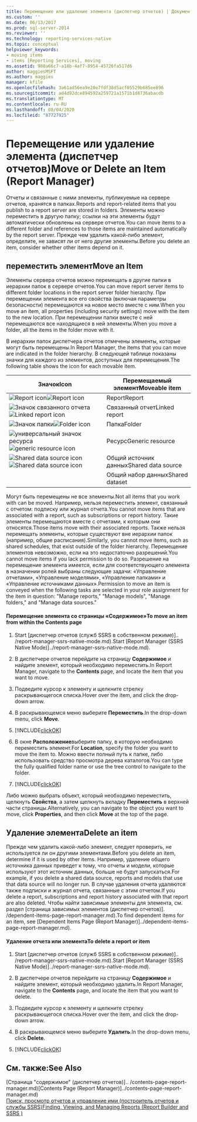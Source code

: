 ```yaml
---
title: Перемещение или удаление элемента (диспетчер отчетов) | Документы Майкрософт
ms.custom: ''
ms.date: 06/13/2017
ms.prod: sql-server-2014
ms.reviewer: ''
ms.technology: reporting-services-native
ms.topic: conceptual
helpviewer_keywords:
- moving items
- items [Reporting Services], moving
ms.assetid: 980a66c7-a18b-4af7-8954-45726fa517d6
author: maggiesMSFT
ms.author: maggies
manager: kfile
ms.openlocfilehash: 3a61ad56ea9e20e7fdf38d5acf05529b685ee896
ms.sourcegitcommit: ad4d92dce894592a259721a1571b1d8736abacdb
ms.translationtype: MT
ms.contentlocale: ru-RU
ms.lasthandoff: 08/04/2020
ms.locfileid: "87727925"
---
```

# <a name="move-or-delete-an-item-report-manager"></a><span data-ttu-id="3f775-102">Перемещение или удаление элемента (диспетчер отчетов)</span><span class="sxs-lookup"><span data-stu-id="3f775-102">Move or Delete an Item (Report Manager)</span></span>
  <span data-ttu-id="3f775-103">Отчеты и связанные с ними элементы, публикуемые на сервере отчетов, хранятся в папках.</span><span class="sxs-lookup"><span data-stu-id="3f775-103">Reports and report-related items that you publish to a report server are stored in folders.</span></span> <span data-ttu-id="3f775-104">Элементы можно переместить в другую папку; ссылки на эти элементы будут автоматически обновлены на сервере отчетов.</span><span class="sxs-lookup"><span data-stu-id="3f775-104">You can move items to a different folder and references to those items are maintained automatically by the report server.</span></span> <span data-ttu-id="3f775-105">Прежде чем удалить какой-либо элемент, определите, не зависят ли от него другие элементы.</span><span class="sxs-lookup"><span data-stu-id="3f775-105">Before you delete an item, consider whether other items depend on it.</span></span>  
  
## <a name="move-an-item"></a><span data-ttu-id="3f775-106">переместить элемент</span><span class="sxs-lookup"><span data-stu-id="3f775-106">Move an Item</span></span>  
 <span data-ttu-id="3f775-107">Элементы сервера отчетов можно перемещать в другие папки в иерархии папок в сервере отчетов.</span><span class="sxs-lookup"><span data-stu-id="3f775-107">You can move report server items to different folder locations in the report server folder hierarchy.</span></span> <span data-ttu-id="3f775-108">При перемещении элемента все его свойства (включая параметры безопасности) перемещаются на новое место вместе с ним.</span><span class="sxs-lookup"><span data-stu-id="3f775-108">When you move an item, all properties (including security settings) move with the item to the new location.</span></span> <span data-ttu-id="3f775-109">При перемещении папки вместе с ней перемещаются все находящиеся в ней элементы.</span><span class="sxs-lookup"><span data-stu-id="3f775-109">When you move a folder, all the items in the folder move with it.</span></span>  
  
 <span data-ttu-id="3f775-110">В иерархии папок диспетчера отчетов отмечены элементы, которые могут быть перемещены.</span><span class="sxs-lookup"><span data-stu-id="3f775-110">In Report Manager, the items that you can move are indicated in the folder hierarchy.</span></span> <span data-ttu-id="3f775-111">В следующей таблице показаны значки для каждого из элементов, доступных для перемещения.</span><span class="sxs-lookup"><span data-stu-id="3f775-111">The following table shows the icon for each movable item.</span></span>  
  
|<span data-ttu-id="3f775-112">Значок</span><span class="sxs-lookup"><span data-stu-id="3f775-112">Icon</span></span>|<span data-ttu-id="3f775-113">Перемещаемый элемент</span><span class="sxs-lookup"><span data-stu-id="3f775-113">Moveable item</span></span>|  
|----------|-------------------|  
|<span data-ttu-id="3f775-114">![Report icon](../media/hlp-16doc.gif "Значок отчета")</span><span class="sxs-lookup"><span data-stu-id="3f775-114">![Report icon](../media/hlp-16doc.gif "Report icon")</span></span>|<span data-ttu-id="3f775-115">Report</span><span class="sxs-lookup"><span data-stu-id="3f775-115">Report</span></span>|  
|<span data-ttu-id="3f775-116">![Значок связанного отчета](../media/hlp-16linked.gif "Значок связанного отчета")</span><span class="sxs-lookup"><span data-stu-id="3f775-116">![Linked report icon](../media/hlp-16linked.gif "Linked report icon")</span></span>|<span data-ttu-id="3f775-117">Связанный отчет</span><span class="sxs-lookup"><span data-stu-id="3f775-117">Linked report</span></span>|  
|<span data-ttu-id="3f775-118">![Значок папки](../media/hlp-16folder.gif "Значок папки")</span><span class="sxs-lookup"><span data-stu-id="3f775-118">![Folder icon](../media/hlp-16folder.gif "Folder icon")</span></span>|<span data-ttu-id="3f775-119">Папка</span><span class="sxs-lookup"><span data-stu-id="3f775-119">Folder</span></span>|  
|<span data-ttu-id="3f775-120">![универсальный значок ресурса](../media/hlp-16file.gif "универсальный значок ресурса")</span><span class="sxs-lookup"><span data-stu-id="3f775-120">![generic resource icon](../media/hlp-16file.gif "generic resource icon")</span></span>|<span data-ttu-id="3f775-121">Ресурс</span><span class="sxs-lookup"><span data-stu-id="3f775-121">Generic resource</span></span>|  
|<span data-ttu-id="3f775-122">![Shared data source icon](../media/hlp-16datasource.png "Значок общего источника данных")</span><span class="sxs-lookup"><span data-stu-id="3f775-122">![Shared data source icon](../media/hlp-16datasource.png "Shared data source icon")</span></span>|<span data-ttu-id="3f775-123">Общий источник данных</span><span class="sxs-lookup"><span data-stu-id="3f775-123">Shared data source</span></span>|  
||<span data-ttu-id="3f775-124">Общий набор данных</span><span class="sxs-lookup"><span data-stu-id="3f775-124">Shared dataset</span></span>|  
  
 <span data-ttu-id="3f775-125">Могут быть перемещены не все элементы.</span><span class="sxs-lookup"><span data-stu-id="3f775-125">Not all items that you work with can be moved.</span></span> <span data-ttu-id="3f775-126">Например, нельзя переместить элемент, связанный с отчетом: подписку или журнал отчета.</span><span class="sxs-lookup"><span data-stu-id="3f775-126">You cannot move items that are associated with a report, such as subscriptions or report history.</span></span> <span data-ttu-id="3f775-127">Такие элементы перемещаются вместе с отчетами, к которым они относятся.</span><span class="sxs-lookup"><span data-stu-id="3f775-127">Those items move with their associated reports.</span></span> <span data-ttu-id="3f775-128">Также нельзя перемещать элементы, которые существуют вне иерархии папок (например, общие расписания).</span><span class="sxs-lookup"><span data-stu-id="3f775-128">Similarly, you cannot move items, such as shared schedules, that exist outside of the folder hierarchy.</span></span> <span data-ttu-id="3f775-129">Перемещение элементов невозможно, если на это недостаточно разрешений.</span><span class="sxs-lookup"><span data-stu-id="3f775-129">You cannot move items if you lack permission to do so.</span></span> <span data-ttu-id="3f775-130">Разрешение на перемещение элемента имеется, если для соответствующего элемента в назначении ролей выбраны следующие задачи: «Управление отчетами», «Управление моделями», «Управление папками» и «Управление источниками данных».</span><span class="sxs-lookup"><span data-stu-id="3f775-130">Permission to move an item is conveyed when the following tasks are selected in your role assignment for the item in question: "Manage reports," "Manage models", "Manage folders," and "Manage data sources."</span></span>  
  
#### <a name="to-move-an-item-from-within-the-contents-page"></a><span data-ttu-id="3f775-131">Перемещение элемента со страницы «Содержимое»</span><span class="sxs-lookup"><span data-stu-id="3f775-131">To move an item from within the Contents page</span></span>  
  
1.  <span data-ttu-id="3f775-132">Start [диспетчер отчетов &#40;служб SSRS в собственном режиме&#41;].. /report-manager-ssrs-native-mode.md).</span><span class="sxs-lookup"><span data-stu-id="3f775-132">Start [Report Manager  &#40;SSRS Native Mode&#41;]../report-manager-ssrs-native-mode.md).</span></span>  
  
2.  <span data-ttu-id="3f775-133">В диспетчере отчетов перейдите на страницу **Содержимое** и найдите элемент, который необходимо переместить.</span><span class="sxs-lookup"><span data-stu-id="3f775-133">In Report Manager, navigate to the **Contents** page, and locate the item that you want to move.</span></span>  
  
3.  <span data-ttu-id="3f775-134">Подведите курсор к элементу и щелкните стрелку раскрывающегося списка.</span><span class="sxs-lookup"><span data-stu-id="3f775-134">Hover over the item, and click the drop-down arrow.</span></span>  
  
4.  <span data-ttu-id="3f775-135">В раскрывающемся меню выберите **Переместить**.</span><span class="sxs-lookup"><span data-stu-id="3f775-135">In the drop-down menu, click **Move**.</span></span>  
  
5.  [!INCLUDE[clickOK](../../../includes/clickok-md.md)]  
  
6.  <span data-ttu-id="3f775-136">В окне **Расположение**выберите папку, в которую необходимо переместить элемент.</span><span class="sxs-lookup"><span data-stu-id="3f775-136">For **Location**, specify the folder you want to move the item to.</span></span> <span data-ttu-id="3f775-137">Можно ввести полный путь к папке, либо использовать средство просмотра дерева каталогов.</span><span class="sxs-lookup"><span data-stu-id="3f775-137">You can type the fully qualified folder name or use the tree control to navigate to the folder.</span></span>  
  
7.  [!INCLUDE[clickOK](../../../includes/clickok-md.md)]  
  
 <span data-ttu-id="3f775-138">Либо можно выбрать объект, который необходимо переместить, щелкнуть **Свойства**, а затем щелкнуть вкладку **Переместить** в верхней части страницы.</span><span class="sxs-lookup"><span data-stu-id="3f775-138">Alternatively, you can navigate to the object you want to move, click **Properties**, and then click **Move** at the top of the page.</span></span>  
  
## <a name="delete-an-item"></a><span data-ttu-id="3f775-139">Удаление элемента</span><span class="sxs-lookup"><span data-stu-id="3f775-139">Delete an item</span></span>  
 <span data-ttu-id="3f775-140">Прежде чем удалить какой-либо элемент, следует проверить, не используется ли он другими элементами.</span><span class="sxs-lookup"><span data-stu-id="3f775-140">Before you delete an item, determine if it is used by other items.</span></span> <span data-ttu-id="3f775-141">Например, удаление общего источника данных приведет к тому, что отчеты и модели, которые используют этот источник данных, больше не будут запускаться.</span><span class="sxs-lookup"><span data-stu-id="3f775-141">For example, if you delete a shared data source, reports and models that use that data source will no longer run.</span></span> <span data-ttu-id="3f775-142">В случае удаления отчета удаляются также подписки и журнал отчета, связанные с этим отчетом.</span><span class="sxs-lookup"><span data-stu-id="3f775-142">If you delete a report, subscriptions and report history associated with that report are also deleted.</span></span> <span data-ttu-id="3f775-143">Чтобы найти зависимые элементы для элемента, см. раздел [страница зависимых элементов &#40;диспетчер отчетов&#41;]. /dependent-items-page-report-manager.md).</span><span class="sxs-lookup"><span data-stu-id="3f775-143">To find dependent items for an item, see [Dependent Items Page &#40;Report Manager&#41;]../dependent-items-page-report-manager.md).</span></span>  
  
#### <a name="to-delete-a-report-or-item"></a><span data-ttu-id="3f775-144">Удаление отчета или элемента</span><span class="sxs-lookup"><span data-stu-id="3f775-144">To delete a report or item</span></span>  
  
1.  <span data-ttu-id="3f775-145">Start [диспетчер отчетов &#40;служб SSRS в собственном режиме&#41;].. /report-manager-ssrs-native-mode.md).</span><span class="sxs-lookup"><span data-stu-id="3f775-145">Start [Report Manager  &#40;SSRS Native Mode&#41;]../report-manager-ssrs-native-mode.md).</span></span>  
  
2.  <span data-ttu-id="3f775-146">В диспетчере отчетов перейдите на страницу **Содержимое** и найдите элемент, который необходимо удалить.</span><span class="sxs-lookup"><span data-stu-id="3f775-146">In Report Manager, navigate to the **Contents** page, and locate the item that you want to delete.</span></span>  
  
3.  <span data-ttu-id="3f775-147">Подведите курсор к элементу и щелкните стрелку раскрывающегося списка.</span><span class="sxs-lookup"><span data-stu-id="3f775-147">Hover over the item, and click the drop-down arrow.</span></span>  
  
4.  <span data-ttu-id="3f775-148">В раскрывающемся меню выберите **Удалить**.</span><span class="sxs-lookup"><span data-stu-id="3f775-148">In the drop-down menu, click **Delete**.</span></span>  
  
5.  [!INCLUDE[clickOK](../../../includes/clickok-md.md)]  
  
## <a name="see-also"></a><span data-ttu-id="3f775-149">См. также:</span><span class="sxs-lookup"><span data-stu-id="3f775-149">See Also</span></span>  
 <span data-ttu-id="3f775-150">[Страница "содержимое" &#40;диспетчер отчетов&#41;].. /contents-page-report-manager.md)</span><span class="sxs-lookup"><span data-stu-id="3f775-150">[Contents Page &#40;Report Manager&#41;]../contents-page-report-manager.md)</span></span>   
 [<span data-ttu-id="3f775-151">Поиск, просмотр отчетов и управление ими (построитель отчетов и службы SSRS)</span><span class="sxs-lookup"><span data-stu-id="3f775-151">Finding, Viewing, and Managing Reports &#40;Report Builder and SSRS &#41;</span></span>](../report-builder/finding-viewing-and-managing-reports-report-builder-and-ssrs.md)  
  
  
